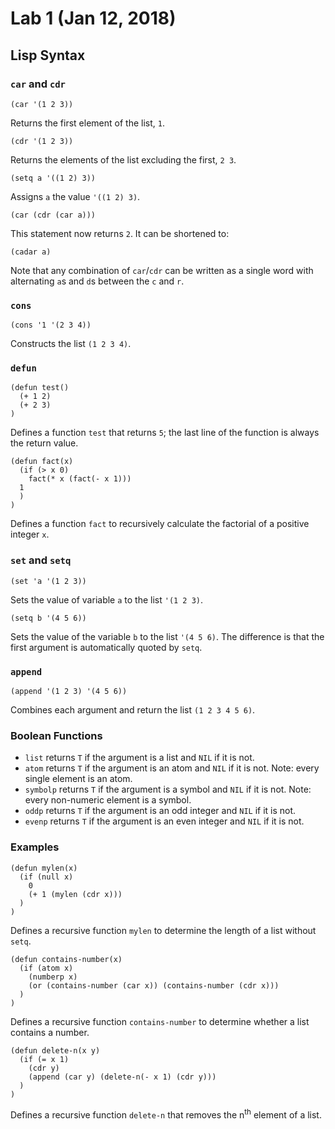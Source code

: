 # Lab 1 (Jan 12, 2018)
## Lisp Syntax
###  `car` and `cdr`
```
(car '(1 2 3))
```
Returns the first element of the list, `1`.
```
(cdr '(1 2 3))
```
Returns the elements of the list excluding the first, `2 3`.
```
(setq a '((1 2) 3))
```
Assigns `a` the value `'((1 2) 3)`.
```
(car (cdr (car a)))
```
This statement now returns `2`. It can be shortened to:
```
(cadar a)
```
Note that any combination of `car`/`cdr` can be written as a single word with alternating `a`s and `d`s between the `c` and  `r`. 

### `cons`
```
(cons '1 '(2 3 4))
```
Constructs the list `(1 2 3 4)`.

### `defun`
```
(defun test()
  (+ 1 2)
  (+ 2 3)
)
```
Defines a function `test` that returns `5`; the last line of the function is always the return value.
```
(defun fact(x)
  (if (> x 0) 
    fact(* x (fact(- x 1)))
  1
  )
)
```
Defines a function `fact` to recursively calculate the factorial of a positive integer `x`.

### `set` and `setq`
```
(set 'a '(1 2 3))
```
Sets the value of variable `a` to the list `'(1 2 3)`.
```
(setq b '(4 5 6))
```
Sets the value of the variable `b` to the list `'(4 5 6)`. The difference is that the first argument is automatically quoted by `setq`.

### `append`
```
(append '(1 2 3) '(4 5 6))
```
Combines each argument and return the list `(1 2 3 4 5 6)`.

### Boolean Functions
* `list` returns `T` if the argument is a list and `NIL` if it is not.
* `atom` returns `T` if the argument is an atom and `NIL` if it is not. Note: every single element is an atom.
* `symbolp` returns `T` if the argument is a symbol and `NIL` if it is not. Note: every non-numeric element is a symbol.
* `oddp` returns `T` if the argument is an odd integer and `NIL` if it is not.
* `evenp` returns `T` if the argument is an even integer and `NIL` if it is not.

### Examples
```
(defun mylen(x)
  (if (null x)
    0
    (+ 1 (mylen (cdr x)))
  )
)
```
Defines a recursive function `mylen` to determine the length of a list without `setq`.

```
(defun contains-number(x)
  (if (atom x)
    (numberp x)
    (or (contains-number (car x)) (contains-number (cdr x)))
  )
)
```
Defines a recursive function `contains-number` to determine whether a list contains a number.

```
(defun delete-n(x y)
  (if (= x 1)
    (cdr y)
    (append (car y) (delete-n(- x 1) (cdr y)))
  )
)
```
Defines a recursive function `delete-n` that removes the n<sup>th</sup> element of a list.

